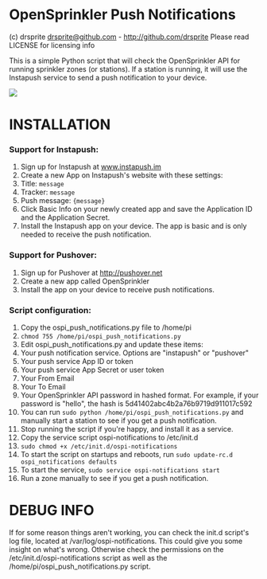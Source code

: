 OpenSprinkler Push Notifications
=============

(c) drsprite <drsprite@github.com> - http://github.com/drsprite
Please read LICENSE for licensing info

This is a simple Python script that will check the OpenSprinkler API
for running sprinkler zones (or stations). If a station is running, it
will use the Instapush service to send a push notification to your
device. 

<img src="http://i.imgur.com/ho8C1qtl.png">

# INSTALLATION

### Support for Instapush:
1. Sign up for Instapush at www.instapush.im
2. Create a new App on Instapush's website with these settings:
  1. Title: `message`
  2. Tracker: `message`
  3. Push message: `{message}`
3. Click Basic Info on your newly created app and save the Application ID and the Application Secret.
4. Install the Instapush app on your device. The app is basic and is only needed to receive the push notification. 

### Support for Pushover:
1. Sign up for Pushover at http://pushover.net
2. Create a new app called OpenSprinkler
3. Install the app on your device to receive push notifications. 

### Script configuration:
1. Copy the ospi_push_notifications.py file to /home/pi
2. `chmod 755 /home/pi/ospi_push_notifications.py`
3. Edit ospi_push_notifications.py and update these items:
  1. Your push notification service. Options are "instapush" or "pushover"
  2. Your push service App ID or token
  3. Your push service App Secret or user token
  4. Your From Email
  5. Your To Email
  6. Your OpenSprinkler API password in hashed format. For example, if your password is "hello", the hash is 5d41402abc4b2a76b9719d911017c592
4. You can run `sudo python /home/pi/ospi_push_notifications.py` and manually start a station to see if you get a push notification. 
5. Stop running the script if you're happy, and install it as a service.
6. Copy the service script ospi-notifications to /etc/init.d
7. `sudo chmod +x /etc/init.d/ospi-notifications`
8. To start the script on startups and reboots, run `sudo update-rc.d ospi_notifications defaults`
9. To start the service, `sudo service ospi-notifications start`
10. Run a zone manually to see if you get a push notification. 
	
# DEBUG INFO

If for some reason things aren't working, you can check the init.d script's log file,
located at /var/log/ospi-notifications. This could give you some insight on what's wrong. 
Otherwise check the permissions on the /etc/init.d/ospi-notifications script as well as
the /home/pi/ospi_push_notifications.py script. 

